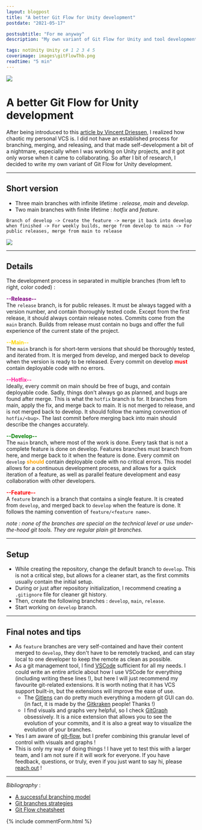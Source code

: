 ```yaml
---
layout: blogpost
title: "A better Git Flow for Unity development"
postdate: "2021-05-17"

postsubtitle: "For me anyway"
description: "My own variant of Git Flow for Unity and tool development"

tags: notUnity Unity c# 1 2 3 4 5
coverimage: images\gitFlowThb.png
readtime: "5 min"
---
```


<img class="banner" src="/images/gitFlowBanner.png" style="max-width: 100%; max-height: 100%;">

# A better Git Flow for Unity development

After being introduced to this [article by Vincent Driessen](https://nvie.com/posts/a-successful-git-branching-model/), I realized how chaotic my personal VCS is. I did not have an established process for branching, merging, and releasing, and that made self-development a bit of a nightmare, especially when I was working on Unity projects, and it got only worse when it came to collaborating. So after I bit of research, I decided to write my own variant of Git Flow for Unity development.

---

## Short version

- Three main branches with infinite lifetime : _release_, _main_ and _develop_.
- Two main branches with finite lifetime : _hotfix_ and _feature_.

`Branch of develop -> Create the feature -> merge it back into develop when finished -> For weekly builds, merge from develop to main -> For public releases, merge from main to release`

<img class="banner" src="/images/gitgraph.png" style="max-width: 100%; max-height: 100%;">

---

## Details

The development process in separated in multiple branches (from left to right, color coded) :

<b><span style="color:purple">--Release--</span></b><br>
The `release` branch, is for public releases. It must be always tagged with a version number, and contain thoroughly tested code. Except from the first release, it should always contain release notes. Commits come from the `main` branch. Builds from release must contain no bugs and offer the full experience of the current state of the project.

<b><span style="color:gold">--Main--</span></b><br>
The `main` branch is for short-term versions that should be thoroughly tested, and iterated from. It is merged from develop, and merged back to develop when the version is ready to be released.
Every commit on develop <b><span style="color:red">must</span></b> contain deployable code with no errors.

<b><span style="color:DeepPink">--Hotfix--</span></b><br>
Ideally, every commit on main should be free of bugs, and contain deployable code. Sadly, things don't always go as planned, and bugs are found after merge. This is what the `hotfix` branch is for. It branches from main, apply the fix, and merge back to main. It is not merged to release, and is not merged back to develop. It should follow the naming convention of `hotfix/<bug>`. The last commit before merging back into main should describe the changes accurately.

<b><span style="color:green">--Develop--</span></b><br>
The `main` branch, where most of the work is done. Every task that is not a complete feature is done on develop. Features branches must branch from here, and merge back to it when the feature is done.
Every commit on `develop` <b><span style="color:orange">should</span></b> contain deployable code with no critical errors.
This model allows for a continuous development process, and allows for a quick iteration of a feature, as well as parallel feature development and easy collaboration with other developers.

<b><span style="color:red">--Feature--</span></b><br>
A `feature` branch is a branch that contains a single feature. It is created from `develop`, and merged back to `develop` when the feature is done. It follows the naming convention of `feature/<feature name>`.

*note : none of the branches are special on the technical level or use under-the-hood git tools. They are regular plain git branches.*

---

## Setup

- While creating the repository, change the default branch to `develop`. This is not a critical step, but allows for a cleaner start, as the first commits usually contain the initial setup.
- During or just after repository initialization, I recommend creating a `.gitignore` file for cleaner git history.
- Then, create the following branches : `develop`, `main`, `release`.
- Start working on `develop` branch.

---

## Final notes and tips

- As `feature` branches are very self-contained and have their content merged to `develop`, they don't have to be remotely tracked, and can stay local to one developer to keep the remote as clean as possible.
- As a git management tool, I find [VSCode](https://code.visualstudio.com/) sufficient for all my needs. I could write an entire article about how I use VSCode for everything (including writing these lines !), but here I will just recommend my favourite git-related extensions. It is worth noting that it has VCS support built-in, but the extensions will improve the ease of use.
  - The [Gitlens](https://marketplace.visualstudio.com/items?itemName=eamodio.gitlens) can do pretty much everything a modern git GUI can do. (in fact, it is made by the [Gitkraken](https://www.gitkraken.com/) people! Thanks !)
  - I find visuals and graphs very helpful, so I check [GitGraph](https://marketplace.visualstudio.com/items?itemName=mhutchie.git-graph) obsessively. It is a nice extension that allows you to see the evolution of your commits, and it is also a great way to visualize the evolution of your branches.
- Yes I am aware of [git-flow](https://danielkummer.github.io/git-flow-cheatsheet/), but I prefer combining this granular level of control with visuals and graphs !
- This is only my way of doing things ! I have yet to test this with a larger team, and I am not sure if it will work for everyone. If you have feedback, questions, or truly, even if you just want to say hi, please [reach out](/aboutme.html) !

---

_Bibliography_ :

- [A successful branching model](https://nvie.com/posts/a-successful-git-branching-model/)
- [Git branches strategies](https://www.gitkraken.com/learn/git/best-practices/git-branch-strategy)
- [Git Flow cheatsheet](https://danielkummer.github.io/git-flow-cheatsheet/)


{% include commentForm.html %}